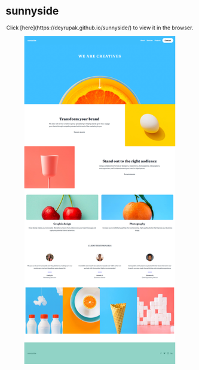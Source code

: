 # sunnyside

<p style="text-align: center">
Click [here](https://deyrupak.github.io/sunnyside/) to view it in the browser.
</p>
<center>
<img src="./images/screenCapture.png" style="width: 80%">
</center>